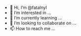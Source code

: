 - 👋 Hi, I’m @fatalnyl
- 👀 I’m interested in ...
- 🌱 I’m currently learning ...
- 💞️ I’m looking to collaborate on ...
- 📫 How to reach me ...

<!---
fatalnyl/fatalnyl is a ✨ special ✨ repository because its `README.md` (this file) appears on your GitHub profile.
You can click the Preview link to take a look at your changes.
--->
